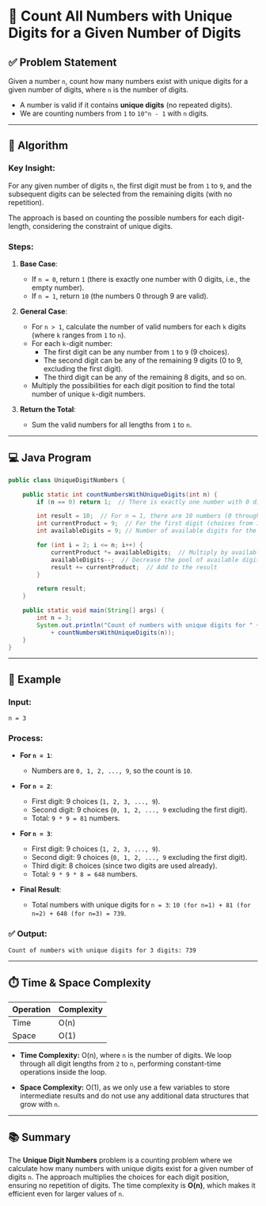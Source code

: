 
# 🧮 Count All Numbers with Unique Digits for a Given Number of Digits

## ✅ Problem Statement

Given a number `n`, count how many numbers exist with unique digits for a given number of digits, where `n` is the number of digits.

- A number is valid if it contains **unique digits** (no repeated digits).
- We are counting numbers from `1` to `10^n - 1` with `n` digits.

---

## 🧠 Algorithm

### Key Insight:
For any given number of digits `n`, the first digit must be from `1` to `9`, and the subsequent digits can be selected from the remaining digits (with no repetition). 

The approach is based on counting the possible numbers for each digit-length, considering the constraint of unique digits.

### Steps:
1. **Base Case**:
   - If `n = 0`, return `1` (there is exactly one number with 0 digits, i.e., the empty number).
   - If `n = 1`, return `10` (the numbers 0 through 9 are valid).

2. **General Case**:
   - For `n > 1`, calculate the number of valid numbers for each `k` digits (where `k` ranges from `1` to `n`).
   - For each `k`-digit number:
     - The first digit can be any number from `1` to `9` (9 choices).
     - The second digit can be any of the remaining 9 digits (0 to 9, excluding the first digit).
     - The third digit can be any of the remaining 8 digits, and so on.
   - Multiply the possibilities for each digit position to find the total number of unique `k`-digit numbers.

3. **Return the Total**:
   - Sum the valid numbers for all lengths from `1` to `n`.

---

## 💻 Java Program

```java
public class UniqueDigitNumbers {

    public static int countNumbersWithUniqueDigits(int n) {
        if (n == 0) return 1;  // There is exactly one number with 0 digits, the empty number.

        int result = 10;  // For n = 1, there are 10 numbers (0 through 9)
        int currentProduct = 9;  // For the first digit (choices from 1 to 9)
        int availableDigits = 9; // Number of available digits for the remaining places

        for (int i = 2; i <= n; i++) {
            currentProduct *= availableDigits;  // Multiply by available digits for the current position
            availableDigits--;  // Decrease the pool of available digits
            result += currentProduct;  // Add to the result
        }

        return result;
    }

    public static void main(String[] args) {
        int n = 3;
        System.out.println("Count of numbers with unique digits for " + n + " digits: " 
            + countNumbersWithUniqueDigits(n));
    }
}
```

---

## 📌 Example

### Input:
```
n = 3
```

### Process:
- **For `n = 1`**: 
  - Numbers are `0, 1, 2, ..., 9`, so the count is `10`.

- **For `n = 2`**: 
  - First digit: 9 choices (`1, 2, 3, ..., 9`).
  - Second digit: 9 choices (`0, 1, 2, ..., 9` excluding the first digit).
  - Total: `9 * 9 = 81` numbers.

- **For `n = 3`**: 
  - First digit: 9 choices (`1, 2, 3, ..., 9`).
  - Second digit: 9 choices (`0, 1, 2, ..., 9` excluding the first digit).
  - Third digit: 8 choices (since two digits are used already).
  - Total: `9 * 9 * 8 = 648` numbers.

- **Final Result**:
  - Total numbers with unique digits for `n = 3`: `10 (for n=1) + 81 (for n=2) + 648 (for n=3) = 739`.

### ✅ Output:
```
Count of numbers with unique digits for 3 digits: 739
```

---

## ⏱️ Time & Space Complexity

| Operation            | Complexity     |
|----------------------|----------------|
| Time                 | O(n)           |
| Space                | O(1)           |

- **Time Complexity:** O(n), where `n` is the number of digits. We loop through all digit lengths from `2` to `n`, performing constant-time operations inside the loop.
  
- **Space Complexity:** O(1), as we only use a few variables to store intermediate results and do not use any additional data structures that grow with `n`.

---

## 📚 Summary

The **Unique Digit Numbers** problem is a counting problem where we calculate how many numbers with unique digits exist for a given number of digits `n`. The approach multiplies the choices for each digit position, ensuring no repetition of digits. The time complexity is **O(n)**, which makes it efficient even for larger values of `n`.

